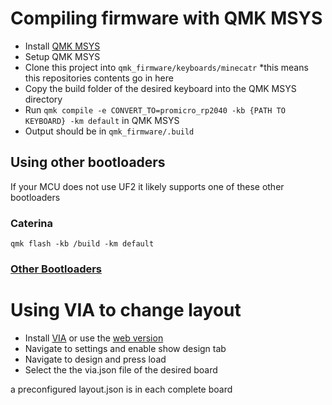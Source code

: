 # Compiling firmware with QMK MSYS
- Install [QMK MSYS](https://msys.qmk.fm/)
- Setup QMK MSYS
- Clone this project into `qmk_firmware/keyboards/minecatr` *this means this repositories contents go in here
- Copy the build folder of the desired keyboard into the QMK MSYS directory
- Run `qmk compile -e CONVERT_TO=promicro_rp2040 -kb {PATH TO KEYBOARD} -km default` in QMK MSYS
- Output should be in `qmk_firmware/.build`
## Using other bootloaders
If your MCU does not use UF2 it likely supports one of these other bootloaders
### Caterina
`qmk flash -kb /build -km default`

### [Other Bootloaders](https://github.com/qmk/qmk_firmware/blob/master/docs/flashing.md)
# Using VIA to change layout
- Install [VIA](https://github.com/the-via/releases/releases) or use the [web version](https://www.usevia.app/)
- Navigate to settings and enable show design tab
- Navigate to design and press load
- Select the the via.json file of the desired board

a preconfigured layout.json is in each complete board
